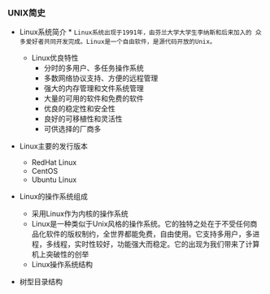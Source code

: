 ### UNIX简史

* Linux系统简介
	* 
	`
	Linux系统出现于1991年，由芬兰大学大学生李纳斯和后来加入的
	众多爱好者共同开发完成。Linux是一个自由软件，是源代码开放的Unix。
	`
	* Linux优良特性
		* 分时的多用户、多任务操作系统
        * 多数网络协议支持、方便的远程管理
        * 强大的内存管理和文件系统管理
        * 大量的可用的软件和免费的软件
        * 优良的稳定性和安全性
        * 良好的可移植性和灵活性
        * 可供选择的厂商多  
		
* Linux主要的发行版本
	* RedHat Linux
	* CentOS
	* Ubuntu Linux
* Linux的操作系统组成
	* 采用Linux作为内核的操作系统
	*  Linux是一种类似于Unix风格的操作系统。它的独特之处在于不受任何商品化软件的版权制约，全世界都能免费，自由使用。它支持多用户，多进程，多线程，实时性较好，功能强大而稳定。它的出现为我们带来了计算机上突破性的创举
	* Linux操作系统结构
* 树型目录结构
